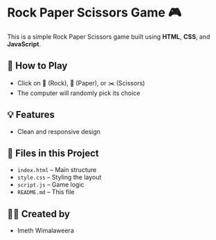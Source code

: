 
# Rock Paper Scissors Game 🎮

This is a simple Rock Paper Scissors game built using **HTML**, **CSS**, and **JavaScript**.

## 🚀 How to Play
- Click on 🧱 (Rock), 📄 (Paper), or ✂️ (Scissors)
- The computer will randomly pick its choice

## 💡 Features
- Clean and responsive design

## 📁 Files in this Project
- `index.html` – Main structure
- `style.css` – Styling the layout
- `script.js` – Game logic
- `README.md` – This file

## 🧑‍💻 Created by
- Imeth Wimalaweera

